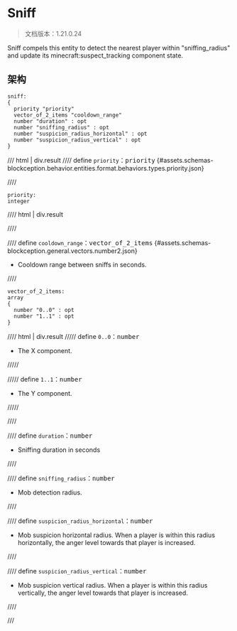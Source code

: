 # Sniff

> 文档版本：1.21.0.24

Sniff compels this entity to detect the nearest player within "sniffing_radius" and update its minecraft:suspect_tracking component state.

## 架构

```mcschema
sniff:
{
  priority "priority"
  vector_of_2_items "cooldown_range"
  number "duration" : opt
  number "sniffing_radius" : opt
  number "suspicion_radius_horizontal" : opt
  number "suspicion_radius_vertical" : opt
}

```

/// html | div.result
//// define
`priority`：<samp>priority</samp> {#assets.schemas-blockception.behavior.entities.format.behaviors.types.priority.json}


////

```mcschema
priority:
integer

```

//// html | div.result

////



//// define
`cooldown_range`：<samp>vector_of_2_items</samp> {#assets.schemas-blockception.general.vectors.number2.json}

- Cooldown range between sniffs in seconds.


////

```mcschema
vector_of_2_items:
array
{
  number "0..0" : opt
  number "1..1" : opt
}

```

//// html | div.result
///// define
`0..0`：<samp>number</samp>

- The X component.


/////


///// define
`1..1`：<samp>number</samp>

- The Y component.


/////


////



//// define
`duration`：<samp>number</samp>

- Sniffing duration in seconds


////


//// define
`sniffing_radius`：<samp>number</samp>

- Mob detection radius.


////


//// define
`suspicion_radius_horizontal`：<samp>number</samp>

- Mob suspicion horizontal radius. When a player is within this radius horizontally, the anger level towards that player is increased.


////


//// define
`suspicion_radius_vertical`：<samp>number</samp>

- Mob suspicion vertical radius. When a player is within this radius vertically, the anger level towards that player is increased.


////


///

